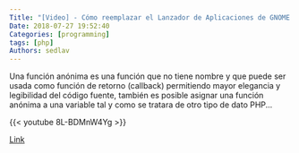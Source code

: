 ```yaml
---
Title: "[Video] - Cómo reemplazar el Lanzador de Aplicaciones de GNOME por Synapse"
Date: 2018-07-27 19:52:40
Categories: [programming]
tags: [php]
Authors: sedlav
---
```


Una función anónima es una función que no tiene nombre y que puede ser usada como función de retorno (callback) permitiendo mayor elegancia y legibilidad del código fuente, también es posible asignar una función anónima a una variable tal y como se tratara de otro tipo de dato PHP...

{{< youtube 8L-BDMnW4Yg >}}

[Link](https://www.youtube.com/watch?v=8L-BDMnW4Yg)

